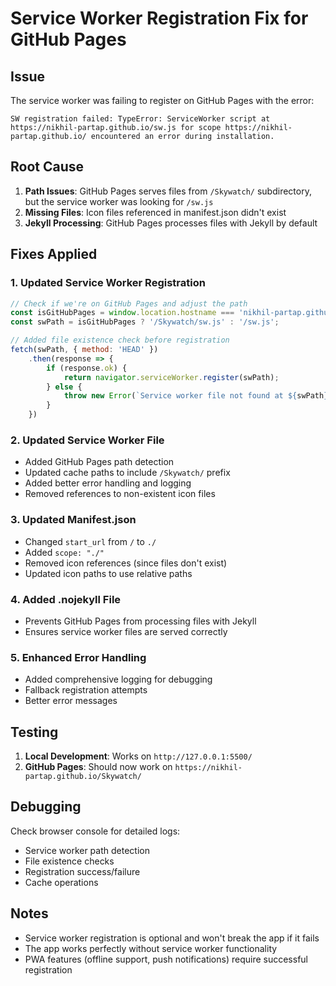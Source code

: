 # Service Worker Registration Fix for GitHub Pages

## Issue
The service worker was failing to register on GitHub Pages with the error:
```
SW registration failed: TypeError: ServiceWorker script at https://nikhil-partap.github.io/sw.js for scope https://nikhil-partap.github.io/ encountered an error during installation.
```

## Root Cause
1. **Path Issues**: GitHub Pages serves files from `/Skywatch/` subdirectory, but the service worker was looking for `/sw.js`
2. **Missing Files**: Icon files referenced in manifest.json didn't exist
3. **Jekyll Processing**: GitHub Pages processes files with Jekyll by default

## Fixes Applied

### 1. Updated Service Worker Registration
```javascript
// Check if we're on GitHub Pages and adjust the path
const isGitHubPages = window.location.hostname === 'nikhil-partap.github.io';
const swPath = isGitHubPages ? '/Skywatch/sw.js' : '/sw.js';

// Added file existence check before registration
fetch(swPath, { method: 'HEAD' })
    .then(response => {
        if (response.ok) {
            return navigator.serviceWorker.register(swPath);
        } else {
            throw new Error(`Service worker file not found at ${swPath}`);
        }
    })
```

### 2. Updated Service Worker File
- Added GitHub Pages path detection
- Updated cache paths to include `/Skywatch/` prefix
- Added better error handling and logging
- Removed references to non-existent icon files

### 3. Updated Manifest.json
- Changed `start_url` from `/` to `./`
- Added `scope: "./"`
- Removed icon references (since files don't exist)
- Updated icon paths to use relative paths

### 4. Added .nojekyll File
- Prevents GitHub Pages from processing files with Jekyll
- Ensures service worker files are served correctly

### 5. Enhanced Error Handling
- Added comprehensive logging for debugging
- Fallback registration attempts
- Better error messages

## Testing
1. **Local Development**: Works on `http://127.0.0.1:5500/`
2. **GitHub Pages**: Should now work on `https://nikhil-partap.github.io/Skywatch/`

## Debugging
Check browser console for detailed logs:
- Service worker path detection
- File existence checks
- Registration success/failure
- Cache operations

## Notes
- Service worker registration is optional and won't break the app if it fails
- The app works perfectly without service worker functionality
- PWA features (offline support, push notifications) require successful registration 